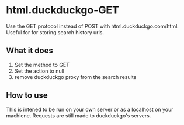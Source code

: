 # html.duckduckgo-GET
Use the GET protocol instead of POST with html.duckduckgo.com/html. Useful for for storing search history urls.

## What it does
1. Set the method to GET
2. Set the action to null
3. remove duckduckgo proxy from the search results

## How to use
This is intened to be run on your own server or as a localhost on your machiene.
Requests are still made to duckduckgo's servers.
